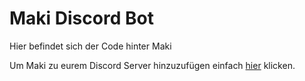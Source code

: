 # Maki Discord Bot
Hier befindet sich der Code hinter Maki


Um Maki zu eurem Discord Server hinzuzufügen einfach [hier](https://discord.com/api/oauth2/authorize?client_id=801163928255201371&permissions=268958784&scope=bot) klicken.
